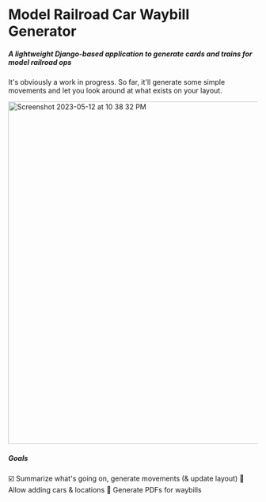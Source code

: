 # Model Railroad Car Waybill Generator

##### A lightweight Django-based application to generate cards and trains for model railroad ops

It's obviously a work in progress. So far, it'll generate some simple movements and let you look around at what exists on your layout.

<img width="692" alt="Screenshot 2023-05-12 at 10 38 32 PM" src="https://github.com/coneypylon/car-system/assets/14968474/d45df01e-3bbe-436b-ae77-19fd40ef48eb">

##### Goals

☑️ Summarize what's going on, generate movements (& update layout)
🔲 Allow adding cars & locations
🔲 Generate PDFs for waybills
